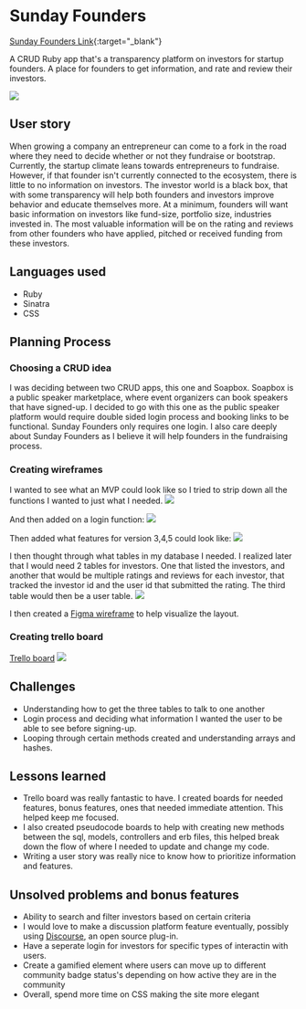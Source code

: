 # Sunday Founders

[Sunday Founders Link](https://sunday-founders.herokuapp.com/){:target="\_blank"}

A CRUD Ruby app that's a transparency platform on investors for startup founders. A place for founders to get information, and rate and review their investors.

![](images/sf_screenshot.png)

## User story

When growing a company an entrepreneur can come to a fork in the road where they need to decide whether or not they fundraise or bootstrap. Currently, the startup climate leans towards entrepreneurs to fundraise. However, if that founder isn't currently connected to the ecosystem, there is little to no information on investors. The investor world is a black box, that with some transparency will help both founders and investors improve behavior and educate themselves more. At a minimum, founders will want basic information on investors like fund-size, portfolio size, industries invested in. The most valuable information will be on the rating and reviews from other founders who have applied, pitched or received funding from these investors.

## Languages used

- Ruby
- Sinatra
- CSS

## Planning Process

### Choosing a CRUD idea

I was deciding between two CRUD apps, this one and Soapbox. Soapbox is a public speaker marketplace, where event organizers can book speakers that have signed-up. I decided to go with this one as the public speaker platform would require double sided login process and booking links to be functional. Sunday Founders only requires one login. I also care deeply about Sunday Founders as I believe it will help founders in the fundraising process.

### Creating wireframes

I wanted to see what an MVP could look like so I tried to strip down all the functions I wanted to just what I needed.
![](images/SF_Wireframe_1.jpg)

And then added on a login function:
![](images/SF_Wireframe_2.jpg)

Then added what features for version 3,4,5 could look like:
![](images/SF_Wireframe_3.jpg)

I then thought through what tables in my database I needed. I realized later that I would need 2 tables for investors. One that listed the investors, and another that would be multiple ratings and reviews for each investor, that tracked the investor id and the user id that submitted the rating. The third table would then be a user table.
![](images/SF_Wireframe_3.jpg)

I then created a [Figma wireframe](https://www.figma.com/file/EJrlAjbWp9QnHLmHJqmAgV/Sunday-Founders?node-id=0%3A1) to help visualize the layout.

### Creating trello board

[Trello board](https://trello.com/b/0jgVBBX2/sf-crud-app)
![](images/SF_trello.png)

## Challenges

- Understanding how to get the three tables to talk to one another
- Login process and deciding what information I wanted the user to be able to see before signing-up.
- Looping through certain methods created and understanding arrays and hashes.

## Lessons learned

- Trello board was really fantastic to have. I created boards for needed features, bonus features, ones that needed immediate attention. This helped keep me focused.
- I also created pseudocode boards to help with creating new methods between the sql, models, controllers and erb files, this helped break down the flow of where I needed to update and change my code.
- Writing a user story was really nice to know how to prioritize information and features.

## Unsolved problems and bonus features

- Ability to search and filter investors based on certain criteria
- I would love to make a discussion platform feature eventually, possibly using [Discourse](https://www.discourse.org/), an open source plug-in.
- Have a seperate login for investors for specific types of interactin with users.
- Create a gamified element where users can move up to different community badge status's depending on how active they are in the community
- Overall, spend more time on CSS making the site more elegant
